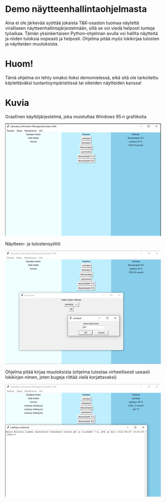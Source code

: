 # Demo näytteenhallintaohjelmasta

Aina ei ole järkevää syöttää jokaista T&K-osaston tuomaa näytettä viralliseen näytteenhallintajärjestelmään, sillä se voi viedä helposti tunteja työaikaa. 
Tämän yksinkertaisen Python-ohjelman avulla voi hallita näytteitä ja niiden tuloksia nopeasti ja helposti. Ohjelma pitää myös lokikirjaa tulosten ja näytteiden
muutoksista. 

# Huom! 
Tämä ohjelma on tehty omaksi iloksi demomielessä, eikä sitä ole tarkoitettu käytettäväksi tuotantoympäristössä tai oikeiden näytteiden kanssa!

# Kuvia

Graafinen käyttöjärjestelmä, joka muistuttaa Windows 95:n grafiikoita

![LIMS GUI](/lims_pic1.png)

Näytteen- ja tulostensyöttö

![LIMS add result](/lims_add_result_pic.png)

Ohjelma pitää kirjaa muutoksista (ohjelma tulostaa virheellisesti useasti lokikirjan nimen, joten bugeja riittää vielä korjattavaksi)

![LIMS logging](/lims_log.png)

